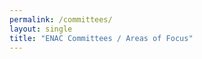 ```yaml
---
permalink: /committees/
layout: single
title: "ENAC Committees / Areas of Focus"
---
```


<!-- Watchdog Committee
Education Committee
Healthcare Committee
Ethics & Accountability Committee
LGBTQ Committee -->
